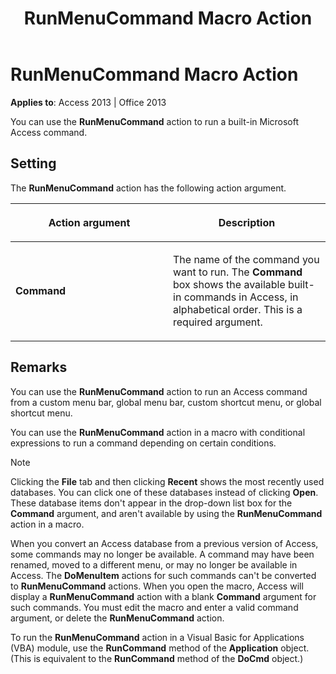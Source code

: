 ﻿---
title: RunMenuCommand Macro Action
TOCTitle: RunMenuCommand Macro Action
ms:assetid: cc4a4f72-0c73-91b7-8cec-6cbcda7e5b1c
ms:mtpsurl: https://msdn.microsoft.com/en-us/library/Ff834420(v=office.15)
ms:contentKeyID: 48547735
ms.date: 09/18/2015
mtps_version: v=office.15
f1_keywords:
- vbaac10.chm6446
f1_categories:
- Office.Version=v15
---

# RunMenuCommand Macro Action


**Applies to**: Access 2013 | Office 2013

You can use the **RunMenuCommand** action to run a built-in Microsoft Access command.

## Setting

The **RunMenuCommand** action has the following action argument.

<table>
<colgroup>
<col style="width: 50%" />
<col style="width: 50%" />
</colgroup>
<thead>
<tr class="header">
<th><p>Action argument</p></th>
<th><p>Description</p></th>
</tr>
</thead>
<tbody>
<tr class="odd">
<td><p><strong>Command</strong></p></td>
<td><p>The name of the command you want to run. The <strong>Command</strong> box shows the available built-in commands in Access, in alphabetical order. This is a required argument.</p></td>
</tr>
</tbody>
</table>


## Remarks

You can use the **RunMenuCommand** action to run an Access command from a custom menu bar, global menu bar, custom shortcut menu, or global shortcut menu.

You can use the **RunMenuCommand** action in a macro with conditional expressions to run a command depending on certain conditions.


> [!NOTE]
> <P>Clicking the <STRONG>File</STRONG> tab and then clicking <STRONG>Recent</STRONG> shows the most recently used databases. You can click one of these databases instead of clicking <STRONG>Open</STRONG>. These database items don't appear in the drop-down list box for the <STRONG>Command</STRONG> argument, and aren't available by using the <STRONG>RunMenuCommand</STRONG> action in a macro.</P>



When you convert an Access database from a previous version of Access, some commands may no longer be available. A command may have been renamed, moved to a different menu, or may no longer be available in Access. The **DoMenuItem** actions for such commands can't be converted to **RunMenuCommand** actions. When you open the macro, Access will display a **RunMenuCommand** action with a blank **Command** argument for such commands. You must edit the macro and enter a valid command argument, or delete the **RunMenuCommand** action.

To run the **RunMenuCommand** action in a Visual Basic for Applications (VBA) module, use the **RunCommand** method of the **Application** object. (This is equivalent to the **RunCommand** method of the **DoCmd** object.)

